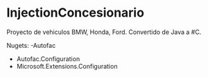 # InjectionConcesionario
Proyecto de vehiculos BMW, Honda, Ford. Convertido de Java a #C.


Nugets:
-Autofac
- Autofac.Configuration
- Microsoft.Extensions.Configuration

